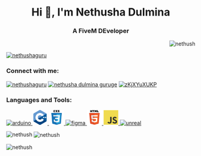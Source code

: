 <h1 align="center">Hi 👋, I'm Nethusha Dulmina</h1>
<h3 align="center">A FiveM DEveloper</h3>
<p align="right"> <img src="https://media.discordapp.net/attachments/954781623323357215/1124004189811519488/happy-hacker.gif" alt="nethush" /> </p>

<p align="left"> <a href="https://twitter.com/nethushaguru" target="blank"><img src="https://img.shields.io/twitter/follow/nethushaguru?logo=twitter&style=for-the-badge" alt="nethushaguru" /></a> </p>

<h3 align="left">Connect with me:</h3>
<p align="left">
<a href="https://twitter.com/nethushaguru" target="blank"><img align="center" src="https://raw.githubusercontent.com/rahuldkjain/github-profile-readme-generator/master/src/images/icons/Social/twitter.svg" alt="nethushaguru" height="30" width="40" /></a>
<a href="https://linkedin.com/in/nethusha dulmina guruge" target="blank"><img align="center" src="https://raw.githubusercontent.com/rahuldkjain/github-profile-readme-generator/master/src/images/icons/Social/linked-in-alt.svg" alt="nethusha dulmina guruge" height="30" width="40" /></a>
<a href="https://discord.gg/zKjXYuXUKP" target="blank"><img align="center" src="https://raw.githubusercontent.com/rahuldkjain/github-profile-readme-generator/master/src/images/icons/Social/discord.svg" alt="zKjXYuXUKP" height="30" width="40" /></a>
</p>

<h3 align="left">Languages and Tools:</h3>
<p align="left"> <a href="https://www.arduino.cc/" target="_blank" rel="noreferrer"> <img src="https://cdn.worldvectorlogo.com/logos/arduino-1.svg" alt="arduino" width="40" height="40"/> </a> <a href="https://www.w3schools.com/cpp/" target="_blank" rel="noreferrer"> <img src="https://raw.githubusercontent.com/devicons/devicon/master/icons/cplusplus/cplusplus-original.svg" alt="cplusplus" width="40" height="40"/> </a> <a href="https://www.w3schools.com/css/" target="_blank" rel="noreferrer"> <img src="https://raw.githubusercontent.com/devicons/devicon/master/icons/css3/css3-original-wordmark.svg" alt="css3" width="40" height="40"/> </a> <a href="https://www.figma.com/" target="_blank" rel="noreferrer"> <img src="https://www.vectorlogo.zone/logos/figma/figma-icon.svg" alt="figma" width="40" height="40"/> </a> <a href="https://www.w3.org/html/" target="_blank" rel="noreferrer"> <img src="https://raw.githubusercontent.com/devicons/devicon/master/icons/html5/html5-original-wordmark.svg" alt="html5" width="40" height="40"/> </a> <a href="https://developer.mozilla.org/en-US/docs/Web/JavaScript" target="_blank" rel="noreferrer"> <img src="https://raw.githubusercontent.com/devicons/devicon/master/icons/javascript/javascript-original.svg" alt="javascript" width="40" height="40"/> </a> <a href="https://unrealengine.com/" target="_blank" rel="noreferrer"> <img src="https://raw.githubusercontent.com/kenangundogan/fontisto/036b7eca71aab1bef8e6a0518f7329f13ed62f6b/icons/svg/brand/unreal-engine.svg" alt="unreal" width="40" height="40"/> </a> </p>

<p><img align="left" src="https://github-readme-stats.vercel.app/api/top-langs?username=nethush&show_icons=true&locale=en&layout=compact" alt="nethush" /></p>

<p>&nbsp;<img align="center" src="https://github-readme-stats.vercel.app/api?username=nethush&show_icons=true&locale=en" alt="nethush" /></p>

<p><img align="center" src="https://github-readme-streak-stats.herokuapp.com/?user=nethush&" alt="nethush" /></p>
